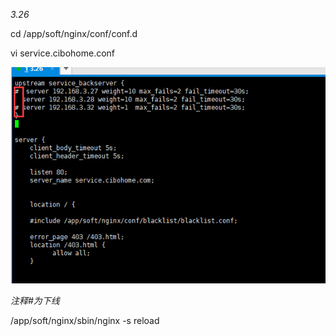 _3.26_

cd /app/soft/nginx/conf/conf.d

vi service.cibohome.conf

![](/assets/3.26反向代理.png)

_注释\#为下线_

/app/soft/nginx/sbin/nginx -s reload

